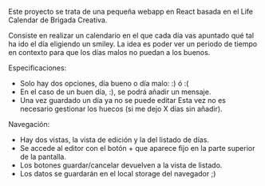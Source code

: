 Este proyecto se trata de una pequeña webapp en React basada en el Life Calendar de Brigada Creativa.

Consiste en realizar un calendario en el que cada día vas apuntado qué tal ha ido el día eligiendo un smiley. La idea es poder ver un periodo de tiempo en contexto para que los días malos no puedan a los buenos.

Especificaciones: 

- Solo hay dos opciones, día bueno o día malo:  :) ó :(
- En el caso de un buen día, :), se podrá añadir un mensaje.
- Una vez guardado un día ya no se puede editar
Esta vez no es necesario gestionar los huecos (si me dejo X días sin añadir).

Navegación:

- Hay dos vistas, la vista de edición y la del listado de días.
- Se accede al editor con el botón + que aparece fijo en la parte superior de la pantalla.
- Los botones guardar/cancelar devuelven a la vista de listado.
- Los datos se guardarán en el local storage del navegador ;)